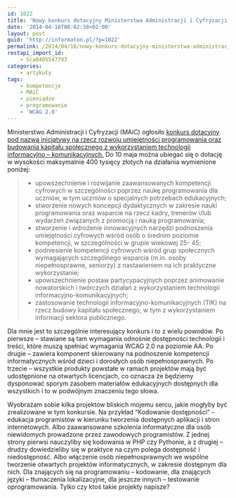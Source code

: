 ```yaml
---
id: 1022
title: 'Nowy konkurs dotacyjny Ministerstwa Administracji i Cyfryzacji'
date: '2014-04-18T08:02:38+02:00'
layout: post
guid: 'http://informaton.pl/?p=1022'
permalink: /2014/04/18/nowy-konkurs-dotacyjny-ministerstwa-administracji-i-cyfryzacji/
restapi_import_id:
    - 5ca8405547793
categories:
    - artykuły
tags:
    - kompetencje
    - MAiC
    - pieniądze
    - programowanie
    - 'WCAG 2.0'
---
```


Ministerstwo Administracji i Cyfryzacji (MAiC) ogłosiło [konkurs dotacyjny pod nazwą inicjatywy na rzecz rozwoju umiejętności programowania oraz budowania kapitału społecznego z wykorzystaniem technologii informacyjno – komunikacyjnych.](http://mac.bip.gov.pl/otwarte-konkursy-ofert/konkurs-na-realizacje-zadania-publicznego-pod-nazwa-nowatorskie-inicjatywy-na-rzecz-rozwoju-umiejetnosci-programowania.html) Do 10 maja można ubiegać się o dotację w wysokości maksymalnie 400 tysięcy złotych na działania wymienione poniżej:

> - upowszechnienie i rozwijanie zaawansowanych kompetencji cyfrowych w szczególności poprzez naukę programowania dla uczniów, w tym uczniów o specjalnych potrzebach edukacyjnych;
> - stworzenie nowych koncepcji dydaktycznych w zakresie nauki programowania oraz wsparcie na rzecz kadry, trenerów i/lub wydarzeń związanych z promocją i nauką programowania;
> - stworzenie i wdrożenie innowacyjnych narzędzi podnoszenia umiejętności cyfrowych wśród osób o średnim poziomie kompetencji, w szczególności w grupie wiekowej 25- 45;
> - podniesienie kompetencji cyfrowych wśród grup społecznych wymagających szczególnego wsparcia (m.in. osoby niepełnosprawne, seniorzy) z nastawieniem na ich praktyczne wykorzystanie;
> - upowszechnienie postaw partycypacyjnych poprzez animowanie nowatorskich i twórczych działań z wykorzystaniem technologii informacyjno-komunikacyjnych;
> - zastosowanie technologii informacyjno-komunikacyjnych (TIK) na rzecz budowy kapitału społecznego, w tym z wykorzystaniem informacji sektora publicznego.

Dla mnie jest to szczególnie interesujący konkurs i to z wielu powodów. Po pierwsze – stawiane są tam wymagania odnośnie dostępności technologii i treści, które muszą spełniać wymagania WCAG 2.0 na poziomie AA. Po drugie – zawiera komponent skierowany na podnoszenie kompetencji informatycznych wśród dzieci i dorosłych osób niepełnosprawnych. Po trzecie – wszystkie produkty powstałe w ramach projektów mają być udostępnione na otwartych licencjach, co oznacza że będziemy dysponować sporym zasobem materiałów edukacyjnych dostępnych dla wszystkich i to w podwójnym znaczeniu tego słowa.

 Wyobrażam sobie kilka projektów bliskich mojemu sercu, jakie mogłyby być zrealizowane w tym konkursie. Na przykład “Kodowanie dostępności” – edukacja programistów w kierunku tworzenia dostępnych aplikacji i stron internetowych. Albo zaawansowane szkolenia informatyczne dla osób niewidomych prowadzone przez zawodowych programistów. Z jednej strony pierwsi nauczyliby się kodowania w PHP czy Pythonie, a z drugiej – drudzy dowiedzieliby się w praktyce na czym polega dostępność i niedostępność. Albo włączenie osób niepełnosprawnych we wspólne tworzenie otwartych projektów informatycznych, w zakresie dostępnym dla nich. Dla znających się na programowaniu – kodowanie, dla znających języki – tłumaczenia lokalizacyjne, dla jeszcze innych – testowanie oprogramowania. Tylko czy ktoś takie projekty napisze?